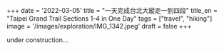 +++
date = '2022-03-05'
title = "一天完成台北大縱走一到四段"
title_en = "Taipei Grand Trail Sections 1-4 in One Day"
tags = ["travel", "hiking"]
image = '/images/exploration/IMG_1342.jpeg'
draft = false
+++

under construction...

